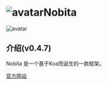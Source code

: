# ![avatar](https://api.iamtang.com/images/nobita.png)Nobita
![avatar](https://api.iamtang.com/images/bf47d0f9d72a6059be3961992234349b023bbad5.jpg)

## 介绍(v0.4.7)
Nobita 是一个基于Koa而诞生的一款框架。

[官方网站](https://iamtang.github.io/nobita/)
